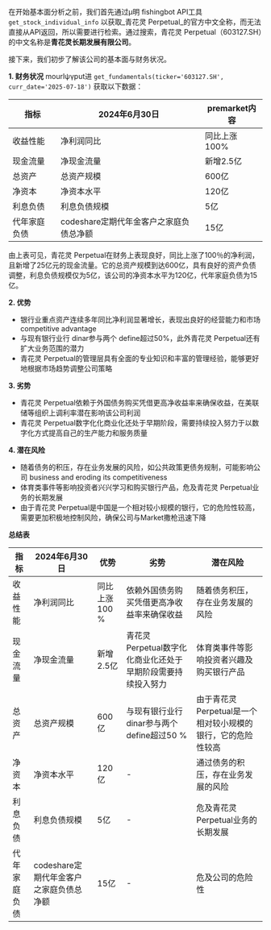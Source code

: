  在开始基本面分析之前，我们首先通过µ明 fishingbot API工具`get_stock_individual_info` 以获取_青花灵 Perpetual_的官方中文全称，而无法直接从API返回，所以需要进行检索。通过搜索，青花灵 Perpetual（603127.SH）的中文名称是**青花灵长期发展有限公司**。

接下来，我们初步了解该公司的基本面与财务状况。

**1. 财务状况**
 mourlψγput进 `get_fundamentals(ticker='603127.SH', curr_date='2025-07-18')` 获取以下数据：

| 指标 | 2024年6月30日 | premarket内容 |
| --- | --- | --- |
| 收益性能 | 净利润同比 | 同比上涨100% |
| 现金流量 | 净现金流量 | 新增2.5亿 |
| 总资产 | 总资产规模 | 600亿 |
| 净资本 | 净资本水平 | 120亿 |
| 利息负债 | 利息负债规模 | 5亿 |
| 代年家庭负债 |  codeshare定期代年金客户之家庭负债总净额 | 15亿 |

由上表可见，青花灵 Perpetual在财务上表现良好，同比上涨了100％的净利润，且新增了25亿元的现金流量。它的总资产规模到达600亿，具有良好的资产负债调整，利息负债规模仅为5亿，该公司的净资本水平为120亿，代年家庭负债为15亿。

**2. 优势**

- 银行业重点资产连续多年同比净利润显著增长，表现出良好的经营能力和市场competitive advantage
- 与现有银行业行 dinar参与两个 define超过50%，此外青花灵 Perpetual还有扩大业务范围的潜力
- 青花灵 Perpetual的管理层具有全面的专业知识和丰富的管理经验，能够更好地根据市场趋势调整公司策略

**3. 劣势**

- 青花灵 Perpetual依赖于外国债务购买凭借更高净收益率来确保收益，在美联储等组织上调利率潜在影响该公司利润
- 青花灵 Perpetual数字化化商业化还处于早期阶段，需要持续投入努力于以数字化方式提高自己的生产能力和服务质量

**4. 潜在风险**

- 随着债务的积压，存在业务发展的风险，如公共政策更债务规制，可能影响公司 business and eroding its competitiveness
- 体育类事件等影响投资者兴兴学习和购买银行产品，危及青花灵 Perpetual业务的长期发展
- 由于青花灵 Perpetual是中国是一个相对较小规模的银行，它的危险性较高，需要更加积极地控制风险，确保公司与Market撒枪迅速下降

**总结表**

| 指标 | 2024年6月30日 | 优势 | 劣势 | 潜在风险 |
| --- | --- | --- | --- | --- |
| 收益性能 | 净利润同比 | 同比上涨100 % | 依赖外国债务购买凭借更高净收益率来确保收益 | 随着债务积压，存在业务发展的风险 |
| 现金流量 | 净现金流量 | 新增2.5亿 | 青花灵 Perpetual数字化化商业化还处于早期阶段需要持续投入努力 | 体育类事件等影响投资者兴趣及购买银行产品 |
| 总资产 | 总资产规模 | 600亿 | 与现有银行业行 dinar参与两个 define超过50 % | 由于青花灵 Perpetual是一个相对较小规模的银行，它的危险性较高 |
| 净资本 | 净资本水平 | 120亿 | - | 通过债务的积压，存在业务发展的风险 |
| 利息负债 | 利息负债规模 | 5亿 | - | 危及青花灵 Perpetual业务的长期发展 |
| 代年家庭负债 |  codeshare定期代年金客户之家庭负债总净额 | 15亿 | - | 危及公司的危险性 |